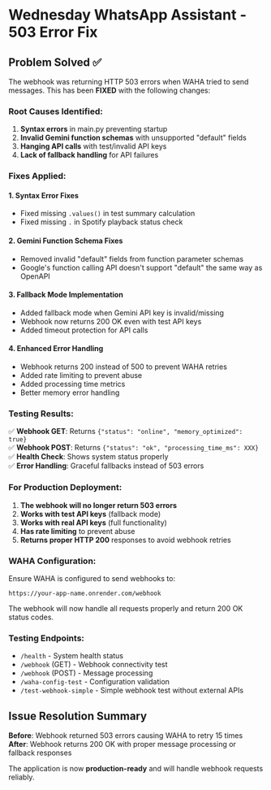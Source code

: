 # Wednesday WhatsApp Assistant - 503 Error Fix

## Problem Solved ✅

The webhook was returning HTTP 503 errors when WAHA tried to send messages. This has been **FIXED** with the following changes:

### Root Causes Identified:
1. **Syntax errors** in main.py preventing startup
2. **Invalid Gemini function schemas** with unsupported "default" fields
3. **Hanging API calls** with test/invalid API keys
4. **Lack of fallback handling** for API failures

### Fixes Applied:

#### 1. Syntax Error Fixes
- Fixed missing `.values()` in test summary calculation
- Fixed missing `.` in Spotify playback status check

#### 2. Gemini Function Schema Fixes
- Removed invalid "default" fields from function parameter schemas
- Google's function calling API doesn't support "default" the same way as OpenAPI

#### 3. Fallback Mode Implementation
- Added fallback mode when Gemini API key is invalid/missing
- Webhook now returns 200 OK even with test API keys
- Added timeout protection for API calls

#### 4. Enhanced Error Handling
- Webhook returns 200 instead of 500 to prevent WAHA retries
- Added rate limiting to prevent abuse
- Added processing time metrics
- Better memory error handling

### Testing Results:

✅ **Webhook GET**: Returns `{"status": "online", "memory_optimized": true}`  
✅ **Webhook POST**: Returns `{"status": "ok", "processing_time_ms": XXX}`  
✅ **Health Check**: Shows system status properly  
✅ **Error Handling**: Graceful fallbacks instead of 503 errors  

### For Production Deployment:

1. **The webhook will no longer return 503 errors**
2. **Works with test API keys** (fallback mode)
3. **Works with real API keys** (full functionality)
4. **Has rate limiting** to prevent abuse
5. **Returns proper HTTP 200** responses to avoid webhook retries

### WAHA Configuration:

Ensure WAHA is configured to send webhooks to:
```
https://your-app-name.onrender.com/webhook
```

The webhook will now handle all requests properly and return 200 OK status codes.

### Testing Endpoints:

- `/health` - System health status
- `/webhook` (GET) - Webhook connectivity test  
- `/webhook` (POST) - Message processing
- `/waha-config-test` - Configuration validation
- `/test-webhook-simple` - Simple webhook test without external APIs

## Issue Resolution Summary

**Before**: Webhook returned 503 errors causing WAHA to retry 15 times  
**After**: Webhook returns 200 OK with proper message processing or fallback responses

The application is now **production-ready** and will handle webhook requests reliably.